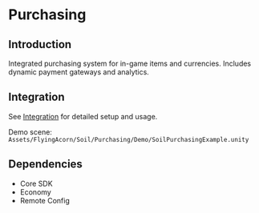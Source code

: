 # Purchasing

## Introduction

Integrated purchasing system for in-game items and currencies. Includes dynamic payment gateways and analytics.

## Integration

See [Integration](Integration.md) for detailed setup and usage.

Demo scene: `Assets/FlyingAcorn/Soil/Purchasing/Demo/SoilPurchasingExample.unity`

## Dependencies

- Core SDK
- Economy
- Remote Config